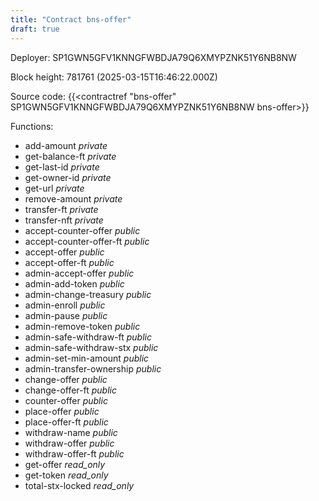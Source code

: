 ```yaml
---
title: "Contract bns-offer"
draft: true
---
```

Deployer: SP1GWN5GFV1KNNGFWBDJA79Q6XMYPZNK51Y6NB8NW


 



Block height: 781761 (2025-03-15T16:46:22.000Z)

Source code: {{<contractref "bns-offer" SP1GWN5GFV1KNNGFWBDJA79Q6XMYPZNK51Y6NB8NW bns-offer>}}

Functions:

* add-amount _private_
* get-balance-ft _private_
* get-last-id _private_
* get-owner-id _private_
* get-url _private_
* remove-amount _private_
* transfer-ft _private_
* transfer-nft _private_
* accept-counter-offer _public_
* accept-counter-offer-ft _public_
* accept-offer _public_
* accept-offer-ft _public_
* admin-accept-offer _public_
* admin-add-token _public_
* admin-change-treasury _public_
* admin-enroll _public_
* admin-pause _public_
* admin-remove-token _public_
* admin-safe-withdraw-ft _public_
* admin-safe-withdraw-stx _public_
* admin-set-min-amount _public_
* admin-transfer-ownership _public_
* change-offer _public_
* change-offer-ft _public_
* counter-offer _public_
* place-offer _public_
* place-offer-ft _public_
* withdraw-name _public_
* withdraw-offer _public_
* withdraw-offer-ft _public_
* get-offer _read_only_
* get-token _read_only_
* total-stx-locked _read_only_
